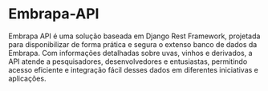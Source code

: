 # Embrapa-API

Embrapa API é uma solução baseada em Django Rest Framework, projetada para disponibilizar de forma prática e segura o extenso banco de dados da Embrapa. Com informações detalhadas sobre uvas, vinhos e derivados, a API atende a pesquisadores, desenvolvedores e entusiastas, permitindo acesso eficiente e integração fácil desses dados em diferentes iniciativas e aplicações.
